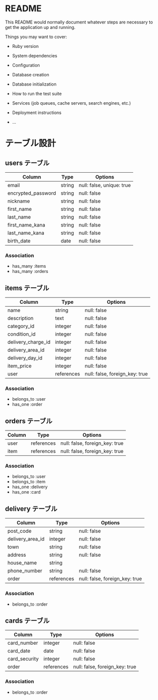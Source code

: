 # README

This README would normally document whatever steps are necessary to get the
application up and running.

Things you may want to cover:

* Ruby version

* System dependencies

* Configuration

* Database creation

* Database initialization

* How to run the test suite

* Services (job queues, cache servers, search engines, etc.)

* Deployment instructions

* ...

# テーブル設計

## users テーブル

| Column             | Type   | Options                   |
| ------------------ | ------ | ------------------------- |
| email              | string | null: false, unique: true |
| encrypted_password | string | null: false               |
| nickname           | string | null: false               |
| first_name         | string | null: false               |
| last_name          | string | null: false               |
| first_name_kana    | string | null: false               |
| last_name_kana     | string | null: false               |
| birth_date         | date   | null: false               |

### Association

- has_many :items
- has_many :orders



## items テーブル

| Column             | Type       | Options                        |
| ------------------ | ---------- | ------------------------------ |
| name               | string     | null: false                    |
| description        | text       | null: false                    |
| category_id        | integer    | null: false                    |
| condition_id       | integer    | null: false                    |
| delivery_charge_id | integer    | null: false                    |
| delivery_area_id   | integer    | null: false                    |
| delivery_day_id    | integer    | null: false                    |
| item_price         | integer    | null: false                    |
| user               | references | null: false, foreign_key: true |

### Association

- belongs_to :user
- has_one    :order



## orders テーブル

| Column       | Type       | Options                        |
| ------------ | ---------- | ------------------------------ |
| user         | references | null: false, foreign_key: true |
| item         | references | null: false, foreign_key: true |

### Association

- belongs_to :user
- belongs_to :item
- has_one    :delivery
- has_one    :card




## delivery テーブル

| Column            | Type       | Options                        |
| ----------------- | ---------- | ------------------------------ |
| post_code         | string     | null: false                    |
| delivery_area_id  | integer    | null: false                    |
| town              | string     | null: false                    |
| address           | string     | null: false                    |
| house_name        | string     |                                |
| phone_number      | string     | null: false                    |
| order             | references | null: false, foreign_key: true |


### Association

- belongs_to :order


## cards テーブル

| Column            | Type       | Options                        |
| ----------------- | ---------- | ------------------------------ |
| card_number       | integer    | null: false                    |
| card_date         | date       | null: false                    |
| card_security     | integer    | null: false                    |
| order             | references | null: false, foreign_key: true |


### Association

- belongs_to :order
